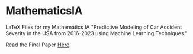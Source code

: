 # MathematicsIA
LaTeX Files for my Mathematics IA "Predictive Modeling of Car Accident Severity in the USA from 2016-2023 using Machine Learning Techniques."

Read the Final Paper [Here](https://github.com/Saptak625/MathematicsIA/blob/73635318f75edfdf04a14e6d85e9c4b669a6b648/Predictive_Modeling_of_Car_Accident_Severity_in_the_USA_from_2016_2023_using_Machine_Learning_Techniques.pdf).
